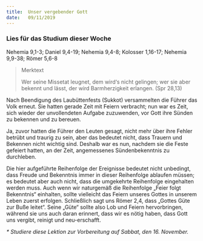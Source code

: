 ```yaml
---
title:  Unser vergebender Gott
date:   09/11/2019
---
```


### Lies für das Studium dieser Woche
Nehemia 9,1-3; Daniel 9,4-19; Nehemia 9,4-8; Kolosser 1,16-17; Nehemia 9,9-38; Römer 5,6-8

> <p>Merktext</p>
> Wer seine Missetat leugnet, dem wird‘s nicht gelingen; wer sie aber bekennt und lässt, der wird Barmherzigkeit erlangen. (Spr 28,13)

Nach Beendigung des Laubüttenfests (Sukkot) versammelten die Führer das Volk erneut. Sie hatten gerade Zeit mit Feiern verbracht; nun war es Zeit, sich wieder der unvollendeten Aufgabe zuzuwenden, vor Gott ihre Sünden zu bekennen und zu bereuen.

Ja, zuvor hatten die Führer den Leuten gesagt, nicht mehr über ihre Fehler betrübt und traurig zu sein, aber das bedeutet nicht, dass Trauern und Bekennen nicht wichtig sind. Deshalb war es nun, nachdem sie die Feste gefeiert hatten, an der Zeit, angemessenes Sündenbekenntnis zu durchleben.

Die hier aufgeführte Reihenfolge der Ereignisse bedeutet nicht unbedingt, dass Freude und Bekenntnis immer in dieser Reihenfolge ablaufen müssen; es bedeutet aber auch nicht, dass die umgekehrte Reihenfolge eingehalten werden muss. Auch wenn wir naturgemäß die Reihenfolge „Feier folgt Bekenntnis“ einhalten, sollte vielleicht das Feiern unseres Gottes in unserem Leben zuerst erfolgen. Schließlich sagt uns Römer 2,4, dass „Gottes Güte zur Buße leitet“. Seine „Güte“ sollte also Lob und Feiern hervorbringen, während sie uns auch daran erinnert, dass wir es nötig haben, dass Gott uns vergibt, reinigt und neu-erschafft.

_* Studiere diese Lektion zur Vorbereitung auf Sabbat, den 16. November._